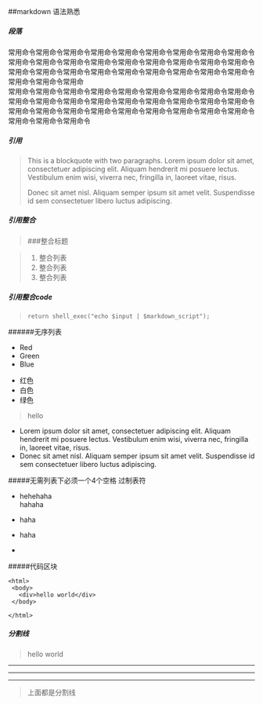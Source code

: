 ##markdown 语法熟悉

##### 段落
常用命令常用命令常用命令常用命令常用命令常用命令常用命令常用命令常用命令常用命令常用命令常用命令常用命令常用命令常用命令常用命令常用命令常用命令常用命令常用命令常用命令常用命令常用命令常用命令常用命令常用命令常用命令常用命令常用命令常用命   
常用命令常用命令常用命令常用命令常用命令常用命令常用命令常用命令常用命令常用命令常用命令常用命令常用命令常用命令常用命令常用命令常用命令常用命令常用命令常用命令常用命令常用命令常用命令常用命令常用命令常用命令常用命令常用命令常用命令常用命令

##### 引用

> This is a blockquote with two paragraphs. Lorem ipsum dolor sit amet,
consectetuer adipiscing elit. Aliquam hendrerit mi posuere lectus.
Vestibulum enim wisi, viverra nec, fringilla in, laoreet vitae, risus.
>
> Donec sit amet nisl. Aliquam semper ipsum sit amet velit. Suspendisse
id sem consectetuer libero luctus adipiscing.
>

##### 引用整合

> ###整合标题
>
 
> 1. 整合列表  
> 2. 整合列表   
> 3. 整合列表   
>  

##### 引用整合code


>     return shell_exec("echo $input | $markdown_script");


######无序列表

+   Red
+   Green
+   Blue

- 红色
- 白色
- 绿色

> hello


*   Lorem ipsum dolor sit amet, consectetuer adipiscing elit.
Aliquam hendrerit mi posuere lectus. Vestibulum enim wisi,
viverra nec, fringilla in, laoreet vitae, risus.
*   Donec sit amet nisl. Aliquam semper ipsum sit amet velit.
Suspendisse id sem consectetuer libero luctus adipiscing.

#####无需列表下必须一个4个空格 过制表符
* hehehaha   
    hahaha   
* haha

* haha
* 


#####代码区块

    <html>
     <body>
       <div>hello world</div>
     </body>
     
    </html>
    
##### 分割线
> hello world  


------------------------------
* * *
*************************

> 上面都是分割线
>
